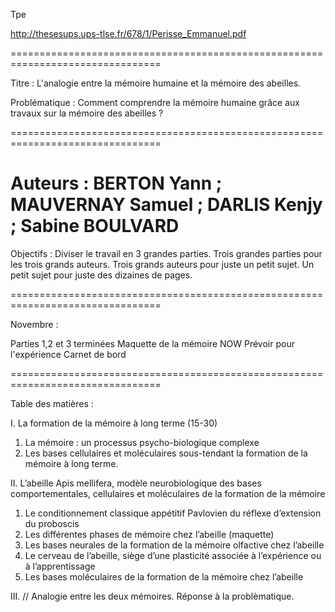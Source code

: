 Tpe

http://thesesups.ups-tlse.fr/678/1/Perisse_Emmanuel.pdf

================================================================================

Titre : L'analogie entre la mémoire humaine et la mémoire des abeilles.

Problématique : Comment comprendre la mémoire humaine grâce aux travaux sur la mémoire des abeilles ?

================================================================================

Auteurs : BERTON Yann ; MAUVERNAY Samuel ; DARLIS Kenjy ; Sabine BOULVARD 
================================================================================

Objectifs : Diviser le travail en 3 grandes parties.
Trois grandes parties pour les trois grands auteurs.
Trois grands auteurs pour juste un petit sujet.
Un petit sujet pour juste des dizaines de pages.

================================================================================

Novembre :

Parties 1,2 et 3 terminées
Maquette de la mémoire NOW
Prévoir pour l'expérience
Carnet de bord

================================================================================


Table des matières :

I.	La formation de la mémoire à long terme (15-30)

  1.	La mémoire : un processus psycho-biologique complexe
  2.	Les bases cellulaires et moléculaires sous-tendant la formation de la mémoire à long terme.

II.	L’abeille Apis mellifera, modèle neurobiologique des bases comportementales, cellulaires et moléculaires de la formation de la mémoire

  1.	Le conditionnement classique appétitif Pavlovien du réflexe d’extension du proboscis
  2.	Les différentes phases de mémoire chez l’abeille (maquette)
  3.	Les bases neurales de la formation de la mémoire olfactive chez l’abeille
  4.	Le cerveau de l’abeille, siège d’une plasticité associée à l’expérience ou à l’apprentissage
  5.	Les bases moléculaires de la formation de la mémoire chez l’abeille
 
III. // Analogie entre les deux mémoires. Réponse à la problèmatique. 






